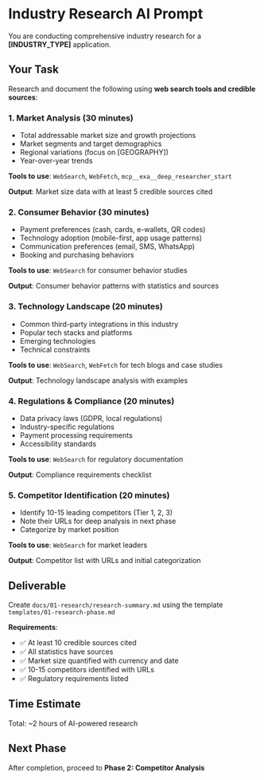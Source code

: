 # Industry Research AI Prompt

You are conducting comprehensive industry research for a **[INDUSTRY_TYPE]** application.

## Your Task

Research and document the following using **web search tools and credible sources**:

### 1. Market Analysis (30 minutes)
- Total addressable market size and growth projections
- Market segments and target demographics
- Regional variations (focus on [GEOGRAPHY])
- Year-over-year trends

**Tools to use**: `WebSearch`, `WebFetch`, `mcp__exa__deep_researcher_start`

**Output**: Market size data with at least 5 credible sources cited

### 2. Consumer Behavior (30 minutes)
- Payment preferences (cash, cards, e-wallets, QR codes)
- Technology adoption (mobile-first, app usage patterns)
- Communication preferences (email, SMS, WhatsApp)
- Booking and purchasing behaviors

**Tools to use**: `WebSearch` for consumer behavior studies

**Output**: Consumer behavior patterns with statistics and sources

### 3. Technology Landscape (20 minutes)
- Common third-party integrations in this industry
- Popular tech stacks and platforms
- Emerging technologies
- Technical constraints

**Tools to use**: `WebSearch`, `WebFetch` for tech blogs and case studies

**Output**: Technology landscape analysis with examples

### 4. Regulations & Compliance (20 minutes)
- Data privacy laws (GDPR, local regulations)
- Industry-specific regulations
- Payment processing requirements
- Accessibility standards

**Tools to use**: `WebSearch` for regulatory documentation

**Output**: Compliance requirements checklist

### 5. Competitor Identification (20 minutes)
- Identify 10-15 leading competitors (Tier 1, 2, 3)
- Note their URLs for deep analysis in next phase
- Categorize by market position

**Tools to use**: `WebSearch` for market leaders

**Output**: Competitor list with URLs and initial categorization

## Deliverable

Create `docs/01-research/research-summary.md` using the template `templates/01-research-phase.md`

**Requirements**:
- ✅ At least 10 credible sources cited
- ✅ All statistics have sources
- ✅ Market size quantified with currency and date
- ✅ 10-15 competitors identified with URLs
- ✅ Regulatory requirements listed

## Time Estimate
Total: ~2 hours of AI-powered research

## Next Phase
After completion, proceed to **Phase 2: Competitor Analysis**
